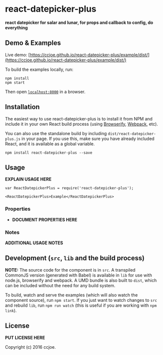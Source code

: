 # react-datepicker-plus

__react datepicker for salar and lunar, for props and callback to config, do everything__


## Demo & Examples

Live demo: [https://ccjoe.github.io/react-datepicker-plus/example/dist/](https://ccjoe.github.io/react-datepicker-plus/example/dist/)

To build the examples locally, run:

```
npm install
npm start
```

Then open [`localhost:8000`](http://localhost:8000) in a browser.


## Installation

The easiest way to use react-datepicker-plus is to install it from NPM and include it in your own React build process (using [Browserify](http://browserify.org), [Webpack](http://webpack.github.io/), etc).

You can also use the standalone build by including `dist/react-datepicker-plus.js` in your page. If you use this, make sure you have already included React, and it is available as a global variable.

```
npm install react-datepicker-plus --save
```


## Usage

__EXPLAIN USAGE HERE__

```
var ReactDatepickerPlus = require('react-datepicker-plus');

<ReactDatepickerPlus>Example</ReactDatepickerPlus>
```

### Properties

* __DOCUMENT PROPERTIES HERE__

### Notes

__ADDITIONAL USAGE NOTES__


## Development (`src`, `lib` and the build process)

**NOTE:** The source code for the component is in `src`. A transpiled CommonJS version (generated with Babel) is available in `lib` for use with node.js, browserify and webpack. A UMD bundle is also built to `dist`, which can be included without the need for any build system.

To build, watch and serve the examples (which will also watch the component source), run `npm start`. If you just want to watch changes to `src` and rebuild `lib`, run `npm run watch` (this is useful if you are working with `npm link`).

## License

__PUT LICENSE HERE__

Copyright (c) 2016 ccjoe.


